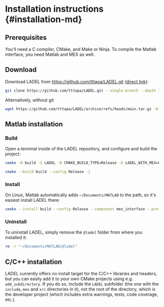 # Installation instructions {#installation-md}

## Prerequisites

You'll need a C compiler, CMake, and Make or Ninja. 
To compile the Matlab interface, you need Matlab and MEX as well.

## Download

Download LADEL from <https://github.com/tttapa/LADEL.git> ([direct link](https://github.com/tttapa/LADEL/archive/refs/heads/main.zip)):

```sh
git clone https://github.com/tttapa/LADEL.git --single-branch --depth 1
```
Alternatively, without git
```sh
wget https://github.com/tttapa/LADEL/archive/refs/heads/main.tar.gz -O- | tar xzf -
```

## Matlab installation

### Build

Open a terminal inside of the LADEL repository, and configure and build the 
project:

```sh
cmake -B build -S LADEL -D CMAKE_BUILD_TYPE=Release -D LADEL_WITH_MEX=On -D CMAKE_POSITION_INDEPENDENT_CODE=On
```
```sh
cmake --build build --config Release -j
```

### Install

On Linux, Matlab automatically adds `~/Documents/MATLAB` to the path, so it's easiest install LADEL there:

```sh
cmake --install build --config Release --component mex_interface --prefix ~/Documents/MATLAB
```

### Uninstall

To uninstall LADEL, simply remove the `@ladel` folder from where you installed it:

```sh
rm -r "~/Documents/MATLAB/@ladel"
```

## C/C++ installation

LADEL currently offers no install target for the C/C++ libraries and headers,
but you can easily add it to your own CMake projects using e.g.
`add_subdirectory`. If you do so, include the `LADEL` subfolder (the one with
the `include`, `mex` and `src` directories in it), not the root of the 
directory, which is the developer project (which includes extra warnings, tests,
code coverage, etc.).
